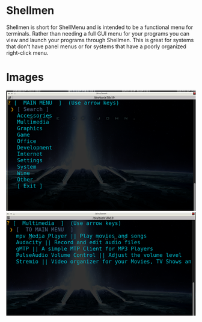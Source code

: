 # Shellmen
Shellmen is short for ShellMenu and is intended to be a functional menu for terminals. Rather than needing a full GUI menu for your programs you can view and launch your programs through Shellmen. This is great for systems that don't have panel menus or for systems that have a poorly organized right-click menu.


# Images
![1 Root Menu View](images/pic1.png)
![2 Sub Menu View](images/pic2.png)

